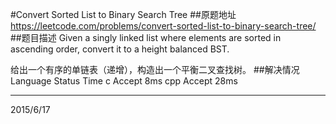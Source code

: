 #Convert Sorted List to Binary Search Tree 
##原题地址
https://leetcode.com/problems/convert-sorted-list-to-binary-search-tree/
##题目描述
Given a singly linked list where elements are sorted in ascending order, convert it to a height balanced BST.

给出一个有序的单链表（递增），构造出一个平衡二叉查找树。
##解决情况
    Language  Status  Time
    c         Accept  8ms
    cpp       Accept  28ms

---
2015/6/17
